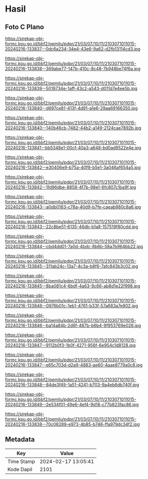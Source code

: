 # Hasil

## Foto C Plano

https://sirekap-obj-formc.kpu.go.id/bbf2/pemilu/pdpr/21/03/07/10/11/2103071011015-20240216-133837--0dc6a234-34e4-43e6-9a62-d2fb13114cd3.jpg

https://sirekap-obj-formc.kpu.go.id/bbf2/pemilu/pdpr/21/03/07/10/11/2103071011015-20240216-133838--369abe77-147b-410c-8c48-7b948be74f6a.jpg

https://sirekap-obj-formc.kpu.go.id/bbf2/pemilu/pdpr/21/03/07/10/11/2103071011015-20240216-133839--5019734e-1aff-43c2-a543-d011d7e4ee5b.jpg

https://sirekap-obj-formc.kpu.go.id/bbf2/pemilu/pdpr/21/03/07/10/11/2103071011015-20240216-133840--d697ce81-413f-4d91-a1e6-29aa69166350.jpg

https://sirekap-obj-formc.kpu.go.id/bbf2/pemilu/pdpr/21/03/07/10/11/2103071011015-20240216-133840--140b46cb-7482-44b2-a149-2124cae7892b.jpg

https://sirekap-obj-formc.kpu.go.id/bbf2/pemilu/pdpr/21/03/07/10/11/2103071011015-20240216-133841--bb5348e1-00cf-40a3-a648-bd0ad9522e4e.jpg

https://sirekap-obj-formc.kpu.go.id/bbf2/pemilu/pdpr/21/03/07/10/11/2103071011015-20240216-133842--e30406e9-b75a-40f9-b5e1-3a046af654a5.jpg

https://sirekap-obj-formc.kpu.go.id/bbf2/pemilu/pdpr/21/03/07/10/11/2103071011015-20240216-133842--1fd96dbe-8858-4f7b-98e1-6fc807c1ba9f.jpg

https://sirekap-obj-formc.kpu.go.id/bbf2/pemilu/pdpr/21/03/07/10/11/2103071011015-20240216-133843--a0db0183-c78a-40d9-b7fe-caeab980c8a6.jpg

https://sirekap-obj-formc.kpu.go.id/bbf2/pemilu/pdpr/21/03/07/10/11/2103071011015-20240216-133843--22c8be51-6135-46db-b1a8-157519f80cdd.jpg

https://sirekap-obj-formc.kpu.go.id/bbf2/pemilu/pdpr/21/03/07/10/11/2103071011015-20240216-133844--cbd4dd01-7a0d-4bdc-8b6b-58a7b964bb22.jpg

https://sirekap-obj-formc.kpu.go.id/bbf2/pemilu/pdpr/21/03/07/10/11/2103071011015-20240216-133845--311ab24c-13a7-4c3a-b8f6-7afc843b3c02.jpg

https://sirekap-obj-formc.kpu.go.id/bbf2/pemilu/pdpr/21/03/07/10/11/2103071011015-20240216-133845--8ba081c4-6bdf-4a63-9c66-ab8d1e22f998.jpg

https://sirekap-obj-formc.kpu.go.id/bbf2/pemilu/pdpr/21/03/07/10/11/2103071011015-20240216-133846--0976b01c-1eb1-4761-b33f-57a683a7e802.jpg

https://sirekap-obj-formc.kpu.go.id/bbf2/pemilu/pdpr/21/03/07/10/11/2103071011015-20240216-133846--ba14a84b-2d6f-487b-b6b4-9f953769e026.jpg

https://sirekap-obj-formc.kpu.go.id/bbf2/pemilu/pdpr/21/03/07/10/11/2103071011015-20240216-133847--9112b0f3-1b0f-4271-956f-6e954c1d8128.jpg

https://sirekap-obj-formc.kpu.go.id/bbf2/pemilu/pdpr/21/03/07/10/11/2103071011015-20240216-133847--e65c703d-d2a9-4883-ae60-4aae8779a0c8.jpg

https://sirekap-obj-formc.kpu.go.id/bbf2/pemilu/pdpr/21/03/07/10/11/2103071011015-20240216-133848--84de3f49-1a51-4241-b703-9a4eb6db740f.jpg

https://sirekap-obj-formc.kpu.go.id/bbf2/pemilu/pdpr/21/03/07/10/11/2103071011015-20240216-133849--2e534f01-49e6-4ef4-9d18-c77b823fac86.jpg

https://sirekap-obj-formc.kpu.go.id/bbf2/pemilu/pdpr/21/03/07/10/11/2103071011015-20240216-133838--70c08289-e973-4b85-b746-ffa979dc34f2.jpg


## Metadata

| Key        | Value               |
| ---------- | ------------------- |
| Time Stamp | 2024-02-17 13:05:41 |
| Kode Dapil | 2101                |



